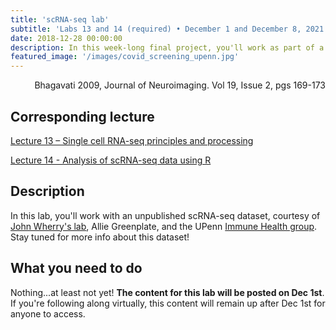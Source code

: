 ```yaml
---
title: 'scRNA-seq lab'
subtitle: 'Labs 13 and 14 (required) • December 1 and December 8, 2021'
date: 2018-12-28 00:00:00
description: In this week-long final project, you'll work as part of a team to apply your newfound scRNA-seq skills to a dataset from the Immune Health group at UPenn, with the goal of identifying transcriptional programs associated with severe COVID. 
featured_image: '/images/covid_screening_upenn.jpg'
---
```


<div style="text-align: right"> Bhagavati 2009, Journal of Neuroimaging. Vol 19, Issue 2, pgs 169-173 </div>


##  Corresponding lecture

[Lecture 13 – Single cell RNA-seq principles and processing](https://diytranscriptomics.com/project/lecture-13)

[Lecture 14 - Analysis of scRNA-seq data using R](https://diytranscriptomics.com/project/lecture-14)

## Description

In this lab, you'll work with an unpublished scRNA-seq dataset, courtesy of [John Wherry's lab](https://www.med.upenn.edu/wherrylab/), Allie Greenplate, and the UPenn [Immune Health group](https://www.med.upenn.edu/immunehealth/).  Stay tuned for more info about this dataset!

## What you need to do

Nothing...at least not yet!  **The content for this lab will be posted on Dec 1st**.  If you're following along virtually, this content will remain up after Dec 1st for anyone to access.

